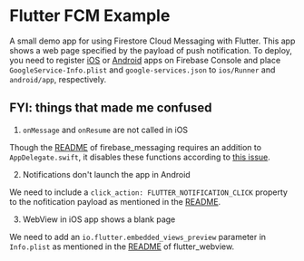 # Flutter FCM Example

A small demo app for using Firestore Cloud Messaging with Flutter. This app shows a web page specified by the payload of push notification.
To deploy, you need to register [iOS](https://firebase.google.com/docs/cloud-messaging/ios/first-message#register-app) or [Android](https://firebase.google.com/docs/cloud-messaging/android/first-message#register_your_app_with_firebase) apps on Firebase Console
and place `GoogleService-Info.plist` and `google-services.json` to `ios/Runner` and `android/app`, respectively.

## FYI: things that made me confused

1. `onMessage` and `onResume` are not called in iOS

Though the [README](https://pub.dev/packages/firebase_messaging#ios-integration) of firebase\_messaging requires an addition to `AppDelegate.swift`, it disables these functions according to [this issue](https://github.com/FirebaseExtended/flutterfire/issues/2009).

2. Notifications don't launch the app in Android

We need to include a `click_action: FLUTTER_NOTIFICATION_CLICK` property to the nofitication payload as mentioned in the [README](https://pub.dev/packages/firebase_messaging#sending-messages).

3. WebView in iOS app shows a blank page

We need to add an `io.flutter.embedded_views_preview` parameter in `Info.plist` as mentioned in the [README](https://pub.dev/packages/webview_flutter#developers-preview-status) of flutter\_webview.

